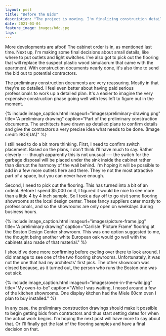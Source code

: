 ```yaml
---
layout: post
title: "Before the Bids"
description: "The project is moving. I'm finalizing construction details and shopping for flooring."
date: 2021-03-04
feature_image: images/bdc.jpg
tags: 
---
```


More developments are afoot! The cabinet order is in, as mentioned last time. Next up, I'm making some final decisions about small details, like where to put outlets and light switches. I've also got to pick out the flooring that will replace the suspect plastic wood simulacrum that came with the apartment. With construction documents nearly done, it's also time to send the bid out to potential contractors.

<!--more-->

The preliminary construction documents are very reassuring. Mostly in that they're so detailed. I feel even better about having paid serious professionals to work up a detailed plan. It's a easier to imagine the very expensive construction phase going well with less left to figure out in the moment.

{% include image_caption.html imageurl="images/preliminary-drawing.png" title="A preliminary drawing" caption="Part of the preliminary construction documents. The architects have drawn up detailed plans to confirm details and give the contractors a very precise idea what needs to be done. (Image credit: BOS|UA)" %}

I still need to do a bit more thinking. First, I need to confirm switch placement. Based on the plans, I don't think I'll have much to say. Rather cleverly --- though apparently this is not unusual --- the switch for the garbage disposal will be placed under the sink inside the cabinet rather than disrupt the harmony of the wall behind. I'm hoping it will be possible to add in a few more outlets here and there. They're not the most attractive part of a space, but you can never have enough.

Second, I need to pick out the flooring. This has turned into a bit of an ordeal. Before I spend $5,000 on it, I figured it would be nice to see more than a little 4 by 4 inch sample. So I took a day off to go visit some flooring showrooms at the local design center. These fancy suppliers cater mostly to professionals, and so the showrooms are only open on weekdays during business hours.

{% include image_caption.html imageurl="images/picture-frame.jpg" title="A preliminary drawing" caption="Carlisle 'Picture Frame' flooring at the Boston Design Center showroom. This was one option suggested to me, the thought being another white European oak would go well with the cabinets also made of that material." %}

I should've done more confirming before cycling over there to look around. I did manage to see one of the two flooring showrooms. Unfortunately, it was not the one that had my architects' first pick. The other showroom was closed because, as it turned out, the person who runs the Boston one was out sick.

{% include image_caption.html imageurl="images/oven-in-the-wild.jpg" title="My oven-to-be" caption="While I was waiting, I nosed around a few of the kitchen showrooms. One display kitchen had the Miele 60cm oven I plan to buy installed." %}

In any case, the preliminary construction drawings should make it possible to begin getting bids from contractors and thus start setting dates for when the actual work begins. I'm hoping the next post will have more to say about that. Or I'll finally get the last of the flooring samples and have a final decision on that.



